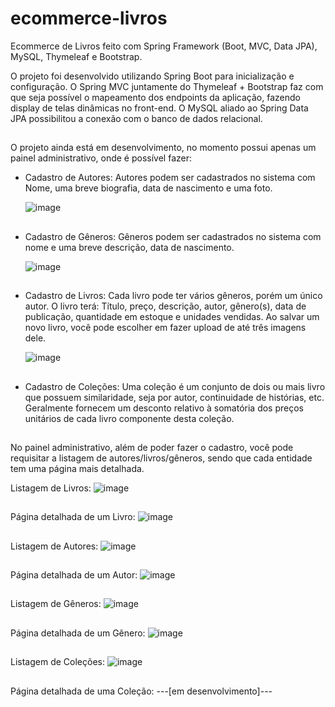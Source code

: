 # ecommerce-livros
Ecommerce de Livros feito com Spring Framework (Boot, MVC, Data JPA), MySQL, Thymeleaf e Bootstrap.

O projeto foi desenvolvido utilizando Spring Boot para inicialização e configuração.
O Spring MVC juntamente do Thymeleaf + Bootstrap faz com que seja possível o mapeamento dos endpoints da aplicação, fazendo display de telas dinâmicas no front-end.
O MySQL aliado ao Spring Data JPA possibilitou a conexão com o banco de dados relacional.

##

O projeto ainda está em desenvolvimento, no momento possui apenas um painel administrativo, onde é possível fazer:
  - Cadastro de Autores:
    Autores podem ser cadastrados no sistema com Nome, uma breve biografia, data de nascimento e uma foto.
    
    ![image](https://user-images.githubusercontent.com/106701116/194637393-81144bdc-80cd-49e1-8e68-fb891c8d075b.png)

    ##
    
  - Cadastro de Gêneros:
    Gêneros podem ser cadastrados no sistema com nome e uma breve descrição, data de nascimento.
    
    ![image](https://user-images.githubusercontent.com/106701116/194637418-1a6cff7e-e776-4b85-8085-10760b7226f4.png)

    ##

  - Cadastro de Livros:
    Cada livro pode ter vários gêneros, porém um único autor.
    O livro terá: Título, preço, descrição, autor, gênero(s), data de publicação, quantidade em estoque e unidades vendidas. 
    Ao salvar um novo livro, você pode escolher em fazer upload de até três imagens dele.
    
    ![image](https://user-images.githubusercontent.com/106701116/197298191-ebddfe7d-754e-4ad2-a0f0-8d6c262a1666.png)

    ##
    
   - Cadastro de Coleções:
     Uma coleção é um conjunto de dois ou mais livro que possuem similaridade, seja por autor, continuidade de histórias, etc. Geralmente fornecem um desconto relativo      à somatória dos preços unitários de cada livro componente desta coleção.
     
     ##
    
No painel administrativo, além de poder fazer o cadastro, você pode requisitar a listagem de autores/livros/gêneros, sendo que cada entidade tem uma página mais detalhada.

Listagem de Livros:
![image](https://user-images.githubusercontent.com/106701116/196292343-23439c8c-f9a5-4c25-93be-7eaeafc69ed1.png)

##

Página detalhada de um Livro:
![image](https://user-images.githubusercontent.com/106701116/196292381-fc1d8798-d8b7-4280-9c1d-d53d34f4c92d.png)

##

Listagem de Autores:
![image](https://user-images.githubusercontent.com/106701116/196292407-223b0b5b-f9ed-4b27-ae4b-1afad9a8fc3f.png)

##

Página detalhada de um Autor:
![image](https://user-images.githubusercontent.com/106701116/196292430-adb954a7-f10e-4c0f-8ee3-06938333b8c1.png)

##

Listagem de Gêneros:
![image](https://user-images.githubusercontent.com/106701116/196292457-5033b010-b31f-46e9-a927-31aecf9193cd.png)

##

Página detalhada de um Gênero:
![image](https://user-images.githubusercontent.com/106701116/196292474-8725baf9-0d00-4d7f-9ff1-a08299ff3f4b.png)
  
##

Listagem de Coleções:
![image](https://user-images.githubusercontent.com/106701116/196292729-94ce4494-e56e-41e8-8a69-cc367ca72993.png)

##

Página detalhada de uma Coleção:
    ---[em desenvolvimento]---
  
